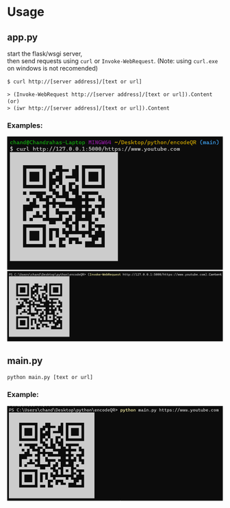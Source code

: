 # Usage

## app.py
start the flask/wsgi server,  
then send requests using `curl` or `Invoke-WebRequest`. (Note: using `curl.exe` on windows is not recomended)
```
$ curl http://[server address]/[text or url]
```
```
> (Invoke-WebRequest http://[server address]/[text or url]).Content
(or)
> (iwr http://[server address]/[text or url]).Content
```
### Examples:
![curl-example](assets/curl.png)
![iwr-example](assets/iwr.png)


## main.py
```
python main.py [text or url]
```
### Example:
![mainpy-example](assets/main.png)
